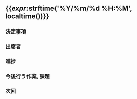 ## {{_expr_:strftime('%Y/%m/%d %H:%M', localtime())}}
### 決定事項
### 出席者
### 進捗
### 今後行う作業, 課題
### 次回
